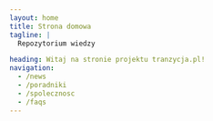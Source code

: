 ```yaml
---
layout: home
title: Strona domowa
tagline: |
  Repozytorium wiedzy

heading: Witaj na stronie projektu tranzycja.pl!
navigation:
  - /news
  - /poradniki
  - /spolecznosc
  - /faqs
---
```


